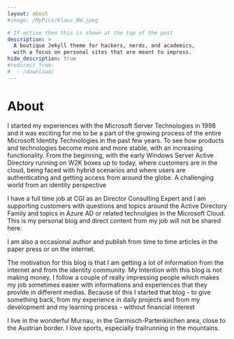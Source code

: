 ```yaml
---
layout: about
#image: /MyPics/Klaus_BW.jpeg

# If active then this is shown at the top of the post
description: >
  A boutique Jekyll theme for hackers, nerds, and academics,
  with a focus on personal sites that are meant to impress.
hide_description: true
#redirect_from:
#  - /download/
---
```


# About

<!--author-->

I started my experiences with the Microsoft Server Technologies in 1998 and it was exciting for me to be a part of the growing process of the entire Microsoft Identity Technologies in the past few years. To see how products and technologies become more and more stable, with an increasing functionality. From the beginning, with the early Windows Server Active Directory running on W2K boxes up to today, where customers are in the cloud, being faced with hybrid scenarios and where users are authenticating and getting access from around the globe. A challenging world from an identity perspective

I have a full time job at CGI as an Director Consulting Expert and I am supporting customers with questions and topics around the Active Directory Family and topics in Azure AD or related technolgies in the Microsoft Cloud. This is my personal blog and direct content from my job will not be shared here.

I am also a occasional author and publish from time to time articles in the paper press or on the internet.

The motivation for this blog is that I am getting a lot of information from the internet and from the identity community. My Intention with this blog is not making money. I follow a couple of really impressing people which makes my job sometimes easier with informations and experiences that they provide in different medias. Because of this I started that blog - to give something back, from my experience in daily projects and from my development and my learning process - without financial interest

I live in the wonderful Murnau, in the Garmisch-Partenkirchen area, close to the Austrian border. I love sports, especially trailrunning in the mountains.